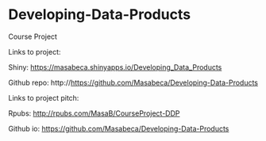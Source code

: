 # Developing-Data-Products
Course Project

Links to project:

Shiny: https://masabeca.shinyapps.io/Developing_Data_Products

Github repo: http://https://github.com/Masabeca/Developing-Data-Products


Links to project pitch:

Rpubs: http://rpubs.com/MasaB/CourseProject-DDP

Github io: https://github.com/Masabeca/Developing-Data-Products


